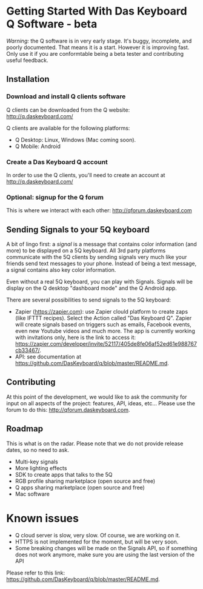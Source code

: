 # Getting Started With Das Keyboard Q Software - beta

*Warning:* the Q software is in very early stage. It's buggy, incomplete, and poorly documented.
That means it is a start. However it is improving fast. Only use it if you are 
conformtable being a beta tester and contributing useful feedback.

## Installation
### Download and install Q clients software
Q clients can be downloaded from the Q website:
  http://q.daskeyboard.com/

Q clients are available for the following platforms:
 - Q Desktop: Linux, Windows (Mac coming soon).
 - Q Mobile: Android
 
### Create a Das Keyboard Q account
In order to use the Q clients, you'll need to create an account at
 http://q.daskeyboard.com/ 

### Optional: signup for the Q forum 
 This is where we interact with each other: http://qforum.daskeyboard.com 

## Sending Signals to your 5Q keyboard
A bit of lingo first: a *signal* is a message that contains color information (and more) to be
displayed on a 5Q keyboard. All 3rd party platforms communicate with the 5Q clients by sending 
 signals very much like your friends send text messages to your phone. Instead of being a text message, a 
 signal contains also key color information.

Even without a real 5Q keyboard, you can play with Signals. 
Signals will be display on the Q desktop "dashboard mode" and the Q Android app. 

There are several possibilities to send signals to the 5Q keyboard:
 
 - Zapier (https://zapier.com): use Zapier clould platform to create zaps (like IFTTT recipes). 
 Select the Action called "Das Keyboard Q". Zapier will create signals based on triggers such as
  emails, Facebook events, even new Youtube videos and much more. The app is currently working with invitations only, here is the link to access it: https://zapier.com/developer/invite/52117/405de8fe06af52ed61e988767cb33467/. 
 - API: see documentation at https://github.com/DasKeyboard/q/blob/master/README.md.


## Contributing
At this point of the development, we would like to ask the community for input on all aspects
 of the project: features, API, ideas, etc... 
 Please use the forum to do this: http://qforum.daskeyboard.com.
 

## Roadmap 
This is what is on the radar. Please note that we do not provide release dates, so no need to ask.
 - Multi-key signals 
 - More lighting effects
 - SDK to create apps that talks to the 5Q
 - RGB profile sharing marketplace (open source and free)
 - Q apps sharing marketplace (open source and free)
 - Mac software


# Known issues

- Q cloud server is slow, very slow. Of course, we are working on it.
- HTTPS is not implemented for the moment, but will be very soon.
- Some breaking changes will be made on the Signals API, so if something does not work anymore,
 make sure you are using the last version of the API 

Please refer to this link: https://github.com/DasKeyboard/q/blob/master/README.md.


